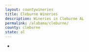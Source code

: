 ```yaml
---
layout: countywineries
title: Cleburne Wineries
description: Wineries in Cleburne AL
permalink: /alabama/cleburne/
county: cleburne
state: al
---
```

-
